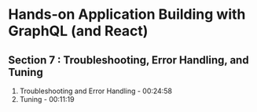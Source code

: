 # Hands-on Application Building with GraphQL (and React)

## Section 7 : Troubleshooting, Error Handling, and Tuning

1. Troubleshooting and Error Handling - 00:24:58
1. Tuning - 00:11:19
